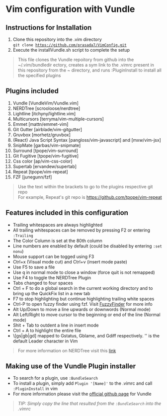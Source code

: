 # Vim configuration with Vundle
## Instructions for Installation
1. Clone this repository into the .vim directory<br>
<code>git clone https://github.com/prasada7/VimConfig.git</code>
2. Execute the installVundle.sh script to complete the setup<br>
> This file clones the Vundle repoitory from github into the ~/.vim/bundledir
ectory, creates a sym link to the .vimrc present in this repository from the
~ directory, and runs :PluginInstall to install all the specified plugins<br>

## Plugins included
1. Vundle [VundleVim/Vundle.vim]
2. NERDTree [scrooloose/nerdtree]
3. Lightline [itchyny/lightline.vim]
4. Multicursors  [terryma/vim-multiple-cursors]
5. Emmet [mattn/emmet-vim]
6. Git Gutter [airblade/vim-gitgutter]
7. Gruvbox [morhetz/gruvbox]
8. (React) Java Script Syntax [pangloss/vim-javascript] and [mxw/vim-jsx]
9. SnipMate [garbas/vim-snipmate]
10. Surround [tpope/vim-surround]
11. Git Fugitive [tpope/vim-fugitive]
12. Css color [ap/vim-css-color]
13. Supertab [ervandew/supertab]
14. Repeat [tpope/vim-repeat]
15. FZF [junegunn/fzf]
> Use the text within the brackets to go to the plugins respective git repo<br>
For example, Repeat's git repo is https://github.com/tpope/vim-repeat

## Features included in this configuration
* Trailing whitespaces are always highlighted
* All trailing whitespaces can be removed by pressing F2 or entering
<code>:Trailing</code>
* The Color Column is set at the 80th column
* Line numbers are enabled by default (could be disabled by entering
<code>:set nonu</code>)
* Mouse support can be togged using F3
* Ctrl+x (Visual mode cut) and Ctrl+v (insert mode paste)
* Use F5 to save a file
* Use q in normal mode to close a window (force quit is not remapped)
* Use F4 to toggle the NERDTree Plugin
* Tabs changed to four spaces
* Ctrl + F to do a global search in the current working directory and <F6> to
bring up the QuickFix list in a new tab
* F7 to stop highlighting but continue highlighting trailing white spaces
* Ctrl-P to open fuzzy finder using fzf. Visit
[FuzzyFinder](https://github.com/junegunn/fzf) for more info
* Alt Up/Down to move a line upwards or downwords (Normal mode)
* Alt Left/Right to move cursor to the beginning or end of the line (Normal
mode)
* Shit + Tab to outdent a line in insert mode
* Ctrl + A to highlight the entire file
* \\[gs|gb|gd] mapped to Gstatus, Gblame, and Gdiff respectively. '\' is the
default Leader character in Vim
> For more information on NERDTree visit this
[link](https://github.com/scrooloose/nerdtree)

## Making use of the Vundle Plugin installer
* To search for a plugin, use <code>:BundleSearch</code>
* To install a plugin, simply add <code>Plugin '[Name]'</code> to the .vimrc
and call <code>:PluginInstall</code> in vim<br>
* For more information please visit the
[official github page](https://github.com/VundleVim/Vundle.vim) for Vundle
>*TIP: Simply copy the line that resulted from the <code>:BundleSearch</code>*
  *into the .vimrc*<br>

